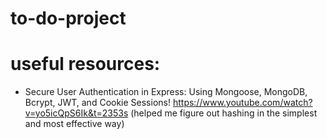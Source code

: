 # to-do-project



# useful resources: 
- Secure User Authentication in Express: Using Mongoose, MongoDB, Bcrypt, JWT, and Cookie Sessions! https://www.youtube.com/watch?v=yo5icQpS6Ik&t=2353s 
(helped me figure out hashing in the simplest and most effective way)
